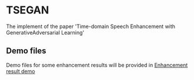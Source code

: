 # TSEGAN
The implement of the paper 'Time-domain Speech Enhancement with GenerativeAdversarial Learning'

## Demo files
Demo files for some enhancement results will be provided in [Enhancement result demo](https://github.com/LittleFlyingSheep/TSEGAN/tree/main/Enhancement%20result%20demo)
